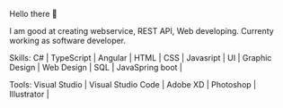 Hello there 👋

I am good at creating webservice, REST API, Web developing. Currenty working as software developer. 

Skills: C# | TypeScript | Angular | HTML | CSS | Javasript | UI | Graphic Design | Web Design | SQL | JavaSpring boot |

Tools: Visual Studio | Visual Studio Code | Adobe XD | Photoshop | Illustrator |
